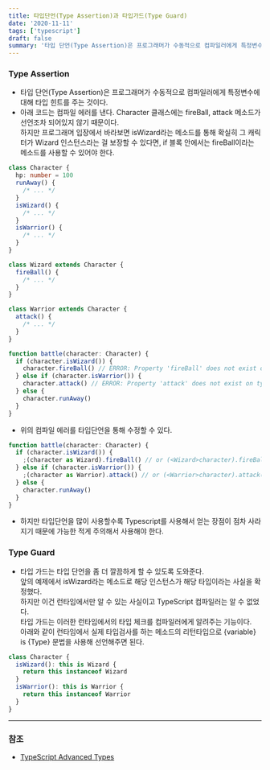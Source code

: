 ```yaml
---
title: 타입단언(Type Assertion)과 타입가드(Type Guard)
date: '2020-11-11'
tags: ['typescript']
draft: false
summary: '타입 단언(Type Assertion)은 프로그래머가 수동적으로 컴파일러에게 특정변수에 대해 타입 힌트를 주는 것이다.'
---
```


### Type Assertion

- 타입 단언(Type Assertion)은 프로그래머가 수동적으로 컴파일러에게 특정변수에 대해 타입 힌트를 주는 것이다.
- 아래 코드는 컴파일 에러를 낸다. Character 클래스에는 fireBall, attack 메소드가 선언조차 되어있지 않기 때문이다.<br />
  하지만 프로그래머 입장에서 바라보면 isWizard라는 메소드를 통해 확실히 그 캐릭터가 Wizard 인스턴스라는 걸 보장할 수 있다면, if 블록 안에서는 fireBall이라는 메소드를 사용할 수 있어야 한다.

```ts
class Character {
  hp: number = 100
  runAway() {
    /* ... */
  }
  isWizard() {
    /* ... */
  }
  isWarrior() {
    /* ... */
  }
}

class Wizard extends Character {
  fireBall() {
    /* ... */
  }
}

class Warrior extends Character {
  attack() {
    /* ... */
  }
}

function battle(character: Character) {
  if (character.isWizard()) {
    character.fireBall() // ERROR: Property 'fireBall' does not exist on type 'Character'.
  } else if (character.isWarrior()) {
    character.attack() // ERROR: Property 'attack' does not exist on type 'Character'.
  } else {
    character.runAway()
  }
}
```

- 위의 컴파일 에러를 타입단언을 통해 수정할 수 있다.

```ts
function battle(character: Character) {
  if (character.isWizard()) {
    ;(character as Wizard).fireBall() // or (<Wizard>character).fireBall()
  } else if (character.isWarrior()) {
    ;(character as Warrior).attack() // or (<Warrior>character).attack();
  } else {
    character.runAway()
  }
}
```

- 하지만 타입단언을 많이 사용할수록 Typescript를 사용해서 얻는 장점이 점차 사라지기 때문에 가능한 적게 주의해서 사용해야 한다.

### Type Guard

- 타입 가드는 타입 단언을 좀 더 깔끔하게 할 수 있도록 도와준다.<br />
  앞의 예제에서 isWizard라는 메소드로 해당 인스턴스가 해당 타입이라는 사실을 확정했다.<br />
  하지만 이건 런타임에서만 알 수 있는 사실이고 TypeScript 컴파일러는 알 수 없었다.<br />
  타입 가드는 이러한 런타임에서의 타입 체크를 컴파일러에게 알려주는 기능이다.<br />
  아래와 같이 런타임에서 실제 타입검사를 하는 메소드의 리턴타입으로 \{variable\} is \{Type\} 문법을 사용해 선언해주면 된다.

```ts
class Character {
  isWizard(): this is Wizard {
    return this instanceof Wizard
  }
  isWarrior(): this is Warrior {
    return this instanceof Warrior
  }
}
```

---

### 참조

- [TypeScript Advanced Types](https://typescript-kr.github.io/pages/advanced-types.html)
